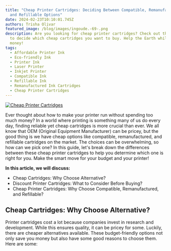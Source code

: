 ```yaml
---
title: "Cheap Printer Cartridges: Deciding Between Compatible, Remanufactured,
  and Refillable Options"
date: 2024-02-23T10:10:01.745Z
authors: Trisha Olivar
featured_image: /blog/images/ingoude.-69-.png
description: Are you looking for cheap printer cartridges? Check out this guide
  to decide which cheap cartridges you want to buy. Help the Earth while saving
  money!
tags:
  - Affordable Printer Ink
  - Eco-friendly Ink
  - Printer Ink
  - Laser Printer
  - Inkjet Printer
  - Compatible Ink
  - Refillable Ink
  - Remanufactured Ink Cartridges
  - Cheap Printer Cartridges
---
```

[![Cheap Printer Cartridges](/blog/images/ingoude.-69-.png "Cheap Printer Cartridges")](/blog/images/ingoude.-69-.png)

Ever thought about how to make your printer run without spending too much money? In a world where printing is something many of us do every day, finding reliable yet cheap cartridges is more crucial than ever. We all know that OEM (Original Equipment Manufacturer) can be pricey, but the good thing is we have cheap options like compatible, remanufactured, and refillable cartridges on the market. The choices can be overwhelming, so how can we pick one? In this guide, let's break down the differences between these cheap printer cartridges to help you determine which one is right for you. Make the smart move for your budget and your printer! 

**In this article, we will discuss:**

* Cheap Cartridges: Why Choose Alternative?
* Discount Printer Cartridges: What to Consider Before Buying?
* Cheap Printer Cartridges: Why Choose Compatible, Remanufactured, and Refillable?

## Cheap Cartridges: Why Choose Alternative?

Printer cartridges cost a lot because companies invest in research and development. While this ensures quality, it can be pricey for some. Luckily, there are cheaper alternatives available. These budget-friendly options not only save you money but also have some good reasons to choose them. Here are some:
